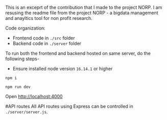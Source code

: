 This is an exceprt of the contribution that I made to the project NORP. I am resusing the readme file from the project NORP - a bigdata management and anayltics tool for non profit research. 

Code organization:
- Frontend code in `./src` folder
- Backend code in `./server` folder

To run both the frontend and backend hosted on same server, do the following steps-
- Ensure installed node version `16.14.1` or higher


 `npm i`

 `npm run dev`

Open [http://localhost:4000](http://localhost:4000) 

#API routes
All API routes using Express can be controlled in `./server/server.js`. 
